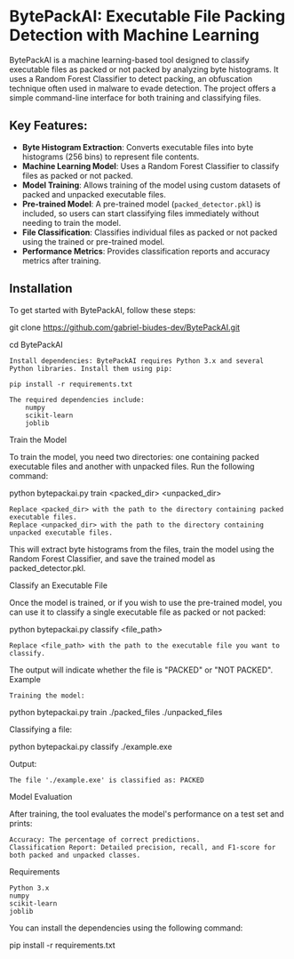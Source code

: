 # BytePackAI: Executable File Packing Detection with Machine Learning

BytePackAI is a machine learning-based tool designed to classify executable files as packed or not packed by analyzing byte histograms. It uses a Random Forest Classifier to detect packing, an obfuscation technique often used in malware to evade detection. The project offers a simple command-line interface for both training and classifying files.

## Key Features:
- **Byte Histogram Extraction**: Converts executable files into byte histograms (256 bins) to represent file contents.
- **Machine Learning Model**: Uses a Random Forest Classifier to classify files as packed or not packed.
- **Model Training**: Allows training of the model using custom datasets of packed and unpacked executable files.
- **Pre-trained Model**: A pre-trained model (`packed_detector.pkl`) is included, so users can start classifying files immediately without needing to train the model.
- **File Classification**: Classifies individual files as packed or not packed using the trained or pre-trained model.
- **Performance Metrics**: Provides classification reports and accuracy metrics after training.

## Installation

To get started with BytePackAI, follow these steps:

   git clone https://github.com/gabriel-biudes-dev/BytePackAI.git
   
   cd BytePackAI

    Install dependencies: BytePackAI requires Python 3.x and several Python libraries. Install them using pip:

    pip install -r requirements.txt

    The required dependencies include:
        numpy
        scikit-learn
        joblib

Train the Model

To train the model, you need two directories: one containing packed executable files and another with unpacked files. Run the following command:

python bytepackai.py train <packed_dir> <unpacked_dir>

    Replace <packed_dir> with the path to the directory containing packed executable files.
    Replace <unpacked_dir> with the path to the directory containing unpacked executable files.

This will extract byte histograms from the files, train the model using the Random Forest Classifier, and save the trained model as packed_detector.pkl.

Classify an Executable File

Once the model is trained, or if you wish to use the pre-trained model, you can use it to classify a single executable file as packed or not packed:

python bytepackai.py classify <file_path>

    Replace <file_path> with the path to the executable file you want to classify.

The output will indicate whether the file is "PACKED" or "NOT PACKED".
Example

    Training the model:

python bytepackai.py train ./packed_files ./unpacked_files

Classifying a file:

python bytepackai.py classify ./example.exe

Output:

    The file './example.exe' is classified as: PACKED

Model Evaluation

After training, the tool evaluates the model's performance on a test set and prints:

    Accuracy: The percentage of correct predictions.
    Classification Report: Detailed precision, recall, and F1-score for both packed and unpacked classes.

Requirements

    Python 3.x
    numpy
    scikit-learn
    joblib

You can install the dependencies using the following command:

pip install -r requirements.txt
